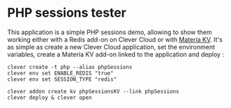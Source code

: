 # PHP sessions tester

This application is a simple PHP sessions demo, allowing to show them working either with a Redis add-on on Clever Cloud or with [Materia KV](https://www.clever-cloud.com/materia/materia-kv/). It's as simple as create a new Clever Cloud application, set the environment variables, create a Materia KV add-on linked to the application and deploy :

```
clever create -t php --alias phpSessions
clever env set ENABLE_REDIS "true"
clever env set SESSION_TYPE "redis"

clever addon create kv phpSessionsKV --link phpSessions
clever deploy & clever open
```
